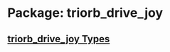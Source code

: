 # Package: triorb_drive_joy


## [triorb_drive_joy Types](../TriOrb-ROS2-Types/triorb_drive_joy/README.md)